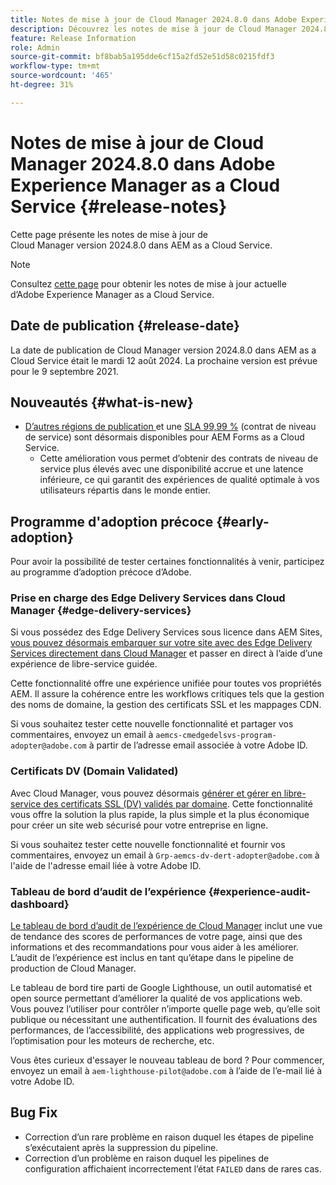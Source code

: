 ```yaml
---
title: Notes de mise à jour de Cloud Manager 2024.8.0 dans Adobe Experience Manager as a Cloud Service
description: Découvrez les notes de mise à jour de Cloud Manager 2024.8.0 dans AEM as a Cloud Service.
feature: Release Information
role: Admin
source-git-commit: bf8bab5a195dde6cf15a2fd52e51d58c0215fdf3
workflow-type: tm+mt
source-wordcount: '465'
ht-degree: 31%

---
```



# Notes de mise à jour de Cloud Manager 2024.8.0 dans Adobe Experience Manager as a Cloud Service {#release-notes}

Cette page présente les notes de mise à jour de Cloud Manager version 2024.8.0 dans AEM as a Cloud Service.

>[!NOTE]
>
>Consultez [cette page](/help/release-notes/release-notes-cloud/release-notes-current.md) pour obtenir les notes de mise à jour actuelle d’Adobe Experience Manager as a Cloud Service.

## Date de publication {#release-date}

La date de publication de Cloud Manager version 2024.8.0 dans AEM as a Cloud Service était le mardi 12 août 2024. La prochaine version est prévue pour le 9 septembre 2021.

## Nouveautés {#what-is-new}

* [D’autres régions de publication ](/help/operations/additional-publish-regions.md) et une [SLA 99,99 %](/help/implementing/cloud-manager/getting-access-to-aem-in-cloud/creating-production-programs.md#sla) (contrat de niveau de service) sont désormais disponibles pour AEM Forms as a Cloud Service.
   * Cette amélioration vous permet d’obtenir des contrats de niveau de service plus élevés avec une disponibilité accrue et une latence inférieure, ce qui garantit des expériences de qualité optimale à vos utilisateurs répartis dans le monde entier.

## Programme d&#39;adoption précoce {#early-adoption}

Pour avoir la possibilité de tester certaines fonctionnalités à venir, participez au programme d’adoption précoce d’Adobe.

### Prise en charge des Edge Delivery Services dans Cloud Manager {#edge-delivery-services}

Si vous possédez des Edge Delivery Services sous licence dans AEM Sites, [vous pouvez désormais embarquer sur votre site avec des Edge Delivery Services directement dans Cloud Manager](/help/implementing/cloud-manager/edge-delivery-services.md) et passer en direct à l’aide d’une expérience de libre-service guidée.

Cette fonctionnalité offre une expérience unifiée pour toutes vos propriétés AEM. Il assure la cohérence entre les workflows critiques tels que la gestion des noms de domaine, la gestion des certificats SSL et les mappages CDN.

Si vous souhaitez tester cette nouvelle fonctionnalité et partager vos commentaires, envoyez un email à `aemcs-cmedgedelsvs-program-adopter@adobe.com` à partir de l’adresse email associée à votre Adobe ID.

### Certificats DV (Domain Validated)

Avec Cloud Manager, vous pouvez désormais [générer et gérer en libre-service des certificats SSL (DV) validés par domaine](/help/implementing/cloud-manager/managing-ssl-certifications/domain-validated-certificates.md). Cette fonctionnalité vous offre la solution la plus rapide, la plus simple et la plus économique pour créer un site web sécurisé pour votre entreprise en ligne.

Si vous souhaitez tester cette nouvelle fonctionnalité et fournir vos commentaires, envoyez un email à `Grp-aemcs-dv-dert-adopter@adobe.com` à l&#39;aide de l&#39;adresse email liée à votre Adobe ID.

### Tableau de bord d’audit de l’expérience {#experience-audit-dashboard}

[Le tableau de bord d’audit de l’expérience de Cloud Manager](/help/implementing/cloud-manager/experience-audit-dashboard.md) inclut une vue de tendance des scores de performances de votre page, ainsi que des informations et des recommandations pour vous aider à les améliorer. L’audit de l’expérience est inclus en tant qu’étape dans le pipeline de production de Cloud Manager.

Le tableau de bord tire parti de Google Lighthouse, un outil automatisé et open source permettant d’améliorer la qualité de vos applications web. Vous pouvez l’utiliser pour contrôler n’importe quelle page web, qu’elle soit publique ou nécessitant une authentification. Il fournit des évaluations des performances, de l’accessibilité, des applications web progressives, de l’optimisation pour les moteurs de recherche, etc.

Vous êtes curieux d&#39;essayer le nouveau tableau de bord ? Pour commencer, envoyez un email à `aem-lighthouse-pilot@adobe.com` à l’aide de l’e-mail lié à votre Adobe ID.

## Bug Fix

* Correction d’un rare problème en raison duquel les étapes de pipeline s’exécutaient après la suppression du pipeline.
* Correction d’un problème en raison duquel les pipelines de configuration affichaient incorrectement l’état `FAILED` dans de rares cas.
